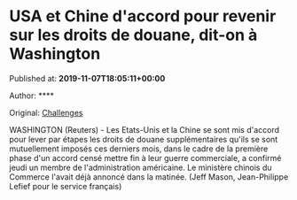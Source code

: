 
# USA et Chine d'accord pour revenir sur les droits de douane, dit-on à Washington

Published at: **2019-11-07T18:05:11+00:00**

Author: ****

Original: [Challenges](https://www.challenges.fr/finance-et-marche/usa-et-chine-d-accord-pour-revenir-sur-les-droits-de-douane-dit-on-a-washington_683718)

WASHINGTON (Reuters) - Les Etats-Unis et la Chine se sont mis d'accord pour lever par étapes les droits de douane supplémentaires qu'ils se sont mutuellement imposés ces derniers mois, dans le cadre de la première phase d'un accord censé mettre fin à leur guerre commerciale, a confirmé jeudi un membre de l'administration américaine.
Le ministère chinois du Commerce l'avait déjà annoncé dans la matinée.
(Jeff Mason, Jean-Philippe Lefief pour le service français)
